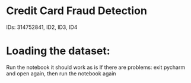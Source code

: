 # Credit Card Fraud Detection 
IDs: 314752841, ID2, ID3, ID4

# Loading the dataset:
Run the notebook it should work as is
If there are problems: exit pycharm and open again, then run the notebook again
